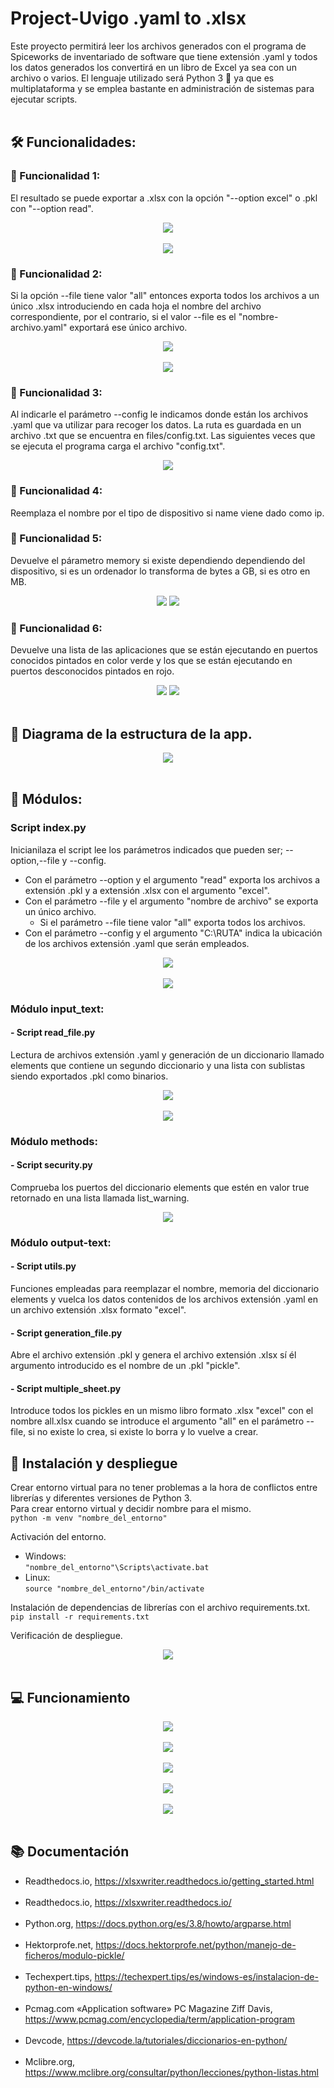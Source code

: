 # Project-Uvigo .yaml to .xlsx

Este proyecto permitirá leer los archivos generados con el programa de Spiceworks de inventariado de software que tiene extensión .yaml y todos los datos generados los convertirá en un libro de Excel ya sea con un archivo o varios.
El lenguaje utilizado será Python 3 🐍 ya que es multiplataforma y se emplea bastante en administración de sistemas para ejecutar scripts.
<br/>
<br/>
## 🛠️ Funcionalidades:

### 🔨 Funcionalidad 1: 
El resultado se puede exportar a .xlsx con la opción "--option excel" o .pkl con "--option read".

<div align="center">
  <img src="https://github.com/DavidMartinezLosada/project-Uvigo/assets/128867870/b1e34e64-c10d-40c5-b32b-4d17b9894401">
  <br/>
  <br/>
  <img src="https://github.com/DavidMartinezLosada/project-Uvigo/assets/128867870/5c201ac7-f92f-40bc-b5b0-87eec1565170">
</div>

### 🔨 Funcionalidad 2: 
Si la opción --file tiene valor "all" entonces exporta todos los archivos a un único .xlsx introduciendo en cada hoja el nombre del archivo correspondiente, por el contrario, si el valor --file es el "nombre-archivo.yaml" exportará ese único archivo.

<div align="center">
  <img src="https://github.com/DavidMartinezLosada/project-Uvigo/assets/128867870/b2cf27e2-bc0e-407c-b62a-6b2577e2eee0">
  <br/>
  <br/>
  <img src="https://github.com/DavidMartinezLosada/project-Uvigo/assets/128867870/f96c975a-3f93-4082-8f15-ddc03bb44769">
</div>

### 🔨 Funcionalidad 3: 
Al indicarle el parámetro --config le indicamos donde están los archivos .yaml que va utilizar para recoger los datos. La ruta es guardada en un archivo .txt que se encuentra en files/config.txt. Las siguientes veces que se ejecuta el programa carga el archivo "config.txt".

<div align="center">
  <img src="https://github.com/DavidMartinezLosada/project-Uvigo/assets/128867870/5e8cfb53-5562-47b7-a12a-d67e4f99469e">
</div>

### 🔨 Funcionalidad 4: 
Reemplaza el nombre por el tipo de dispositivo si name viene dado como ip.

### 🔨 Funcionalidad 5: 
Devuelve el párametro memory si existe dependiendo dependiendo del dispositivo, si es un ordenador lo transforma de bytes a GB, si es otro en MB.

<div align="center">
  <img src="https://github.com/DavidMartinezLosada/project-Uvigo/assets/128867870/c1c6a333-e687-4121-aec9-8bff400baeef">
  <img src="https://github.com/DavidMartinezLosada/project-Uvigo/assets/128867870/a7f5bd88-5b15-434f-a527-0c29ae91db47">
</div>

### 🔨 Funcionalidad 6: 
Devuelve una lista de las aplicaciones que se están ejecutando en puertos conocidos pintados en color verde y los que se están ejecutando en puertos desconocidos pintados en rojo.

<div align="center">
  <img src="https://github.com/DavidMartinezLosada/project-Uvigo/assets/128867870/c01d2ecf-800a-4af1-90f3-ac8a615f5761">
  <img src="https://github.com/DavidMartinezLosada/project-Uvigo/assets/128867870/bcbcb09a-4b49-4f1b-bb5b-187a4927ead3">
</div>
<br/>

## 📂 Diagrama de la estructura de la app.
<div align="center">
  <img src="https://github.com/DavidMartinezLosada/project-Uvigo/assets/128867870/11f09cf7-f128-47b9-b1ed-b7273282b93c">
</div>
<br/>

## 🔧 Módulos:

### Script index.py
Inicianilaza el script lee los parámetros indicados que pueden ser; --option,--file y --config.
- Con el parámetro --option y el argumento "read" exporta los archivos a extensión .pkl y a extensión .xlsx con el argumento "excel".
- Con el parámetro --file y el argumento "nombre de archivo" se exporta un único archivo.
  - Si el parámetro --file tiene valor "all" exporta todos los archivos.
- Con el parámetro --config y el argumento "C:\RUTA" indica la ubicación de los archivos extensión .yaml que serán empleados.
<div align="center">
  <img src="https://github.com/DavidMartinezLosada/project-Uvigo/assets/128867870/799cf66b-fce7-4427-a596-afc77c2a2a40">
  <br/>
  <br/>
  <img src="https://github.com/DavidMartinezLosada/project-Uvigo/assets/128867870/b5be0560-9ac8-4f2e-a43a-73adee8bdf77">
</div>

### Módulo input_text: 
#### - Script read_file.py
Lectura de archivos extensión .yaml y generación de un diccionario llamado elements que contiene un segundo diccionario y una lista con sublistas siendo exportados .pkl como binarios.
<div align="center">
  <img src="https://github.com/DavidMartinezLosada/project-Uvigo/assets/128867870/4e63657e-6c6d-4988-a6ba-2a09b0f5e551">
  <br/>
  <br/>
  <img src="https://github.com/DavidMartinezLosada/project-Uvigo/assets/128867870/5d1231e3-d881-4f0c-9120-a32b16b01d6b">
</div>

### Módulo methods: 
#### - Script security.py
Comprueba los puertos del diccionario elements que estén en valor true retornado en una lista llamada list_warning.
<div align="center">
  <img src="https://github.com/DavidMartinezLosada/project-Uvigo/assets/128867870/14f63d27-ad4c-4714-975b-5ce96b1f70f8">
</div>

### Módulo output-text:
#### - Script utils.py
Funciones empleadas para reemplazar el nombre, memoria del diccionario elements y vuelca los datos contenidos de los archivos extensión .yaml en un archivo extensión .xlsx formato "excel".
#### - Script generation_file.py
Abre el archivo extensión .pkl y genera el archivo extensión .xlsx sí él argumento introducido es el nombre de un .pkl "pickle".
#### - Script multiple_sheet.py
Introduce todos los pickles en un mismo libro formato .xlsx "excel" con el nombre all.xlsx cuando se introduce el argumento "all" en el parámetro --file, si no existe lo crea, si existe lo borra y lo vuelve a crear.
<br/>

## 📄 Instalación y despliegue
Crear entorno virtual para no tener problemas a la hora de conflictos entre librerías y diferentes versiones de Python 3.<br/>
Para crear entorno virtual y decidir nombre para el mismo.<br/>
`python -m venv "nombre_del_entorno"`<br/>

Activación del entorno.<br/>
- Windows:<br/>
`"nombre_del_entorno"\Scripts\activate.bat`<br/>
- Linux:<br/>
`source "nombre_del_entorno"/bin/activate`<br/>

Instalación de dependencias de librerías con el archivo requirements.txt.<br/>
`pip install -r requirements.txt`

Verificación de despliegue.<br/>
<div align="center">
  <img src="https://github.com/DavidMartinezLosada/project-Uvigo/assets/128867870/11648e50-13de-43c1-a708-65d9e3ca05b5">
</div>
<br/>

## 💻 Funcionamiento
<div align="center">
  <img src="https://github.com/DavidMartinezLosada/project-Uvigo/assets/128867870/ba189c23-79bc-4f7a-a50d-76c554318b22">
  <br/>
  <br/>
  <img src="https://github.com/DavidMartinezLosada/project-Uvigo/assets/128867870/4dc5aaad-f170-4552-851e-b38abd540111">
  <br/>
  <br/>
  <img src="https://github.com/DavidMartinezLosada/project-Uvigo/assets/128867870/1770cacf-fdea-4e90-b6b4-ae0c4ae0c252">
  <br/>
  <br/>
  <img src="https://github.com/DavidMartinezLosada/project-Uvigo/assets/128867870/a7351fce-1de2-4301-90b0-c808d7d760f8">
  <br/>
  <br/>
  <img src="https://github.com/DavidMartinezLosada/project-Uvigo/assets/128867870/e555fd5b-231e-4192-85f6-d8e4a3ef7835"> 
</div>
<br/>

## 📚 Documentación

- Readthedocs.io, https://xlsxwriter.readthedocs.io/getting_started.html
  <br/>
  <br/>
- Readthedocs.io, https://xlsxwriter.readthedocs.io/
  <br/>
  <br/>
- Python.org, https://docs.python.org/es/3.8/howto/argparse.html
  <br/>
  <br/>
- Hektorprofe.net, https://docs.hektorprofe.net/python/manejo-de-ficheros/modulo-pickle/
  <br/>
  <br/>
- Techexpert.tips, https://techexpert.tips/es/windows-es/instalacion-de-python-en-windows/
  <br/>
  <br/>
- Pcmag.com «Application software» PC Magazine Ziff Davis, https://www.pcmag.com/encyclopedia/term/application-program
  <br/>
  <br/>
- Devcode, https://devcode.la/tutoriales/diccionarios-en-python/
  <br/>
  <br/>
- Mclibre.org, https://www.mclibre.org/consultar/python/lecciones/python-listas.html
  <br/>
